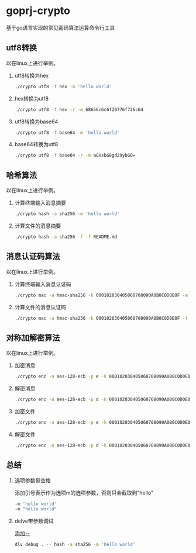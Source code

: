 # goprj-crypto
基于go语言实现的常见密码算法运算命令行工具

## utf8转换

以在linux上进行举例。

1. utf8转换为hex

   ```bash
   ./crypto utf8 -f hex -m 'hello world'
   ```

2. hex转换为utf8

   ```bash
   ./crypto utf8 -f hex -r -m 68656c6c6f20776f726c64
   ```

3. utf8转换为base64

   ```bash
   ./crypto utf8 -f base64 -m 'hello world'
   ```

4. base64转换为utf8

   ```bash
   ./crypto utf8 -f base64 -r -m aGVsbG8gd29ybGQ=
   ```

   

## 哈希算法

以在linux上进行举例。

1. 计算终端输入消息摘要

   ```bash
   ./crypto hash -a sha256 -m 'hello world'
   ```

2. 计算文件的消息摘要

   ```bash
   ./crypto hash -a sha256 -f -f README.md
   ```

## 消息认证码算法

以在linux上进行举例。

1. 计算终端输入消息认证码

   ```bash
   ./crypto mac -a hmac-sha256 -k 000102030405060708090A0B0C0D0E0F -m 'hello world'
   ```

2. 计算文件的消息认证码

   ```bash
   ./crypto mac -a hmac-sha256 -k 000102030405060708090A0B0C0D0E0F -f README.md
   ```

## 对称加解密算法

以在linux上进行举例。

1. 加密消息

   ```bash
   ./crypto enc -a aes-128-ecb -p e -k 000102030405060708090A0B0C0D0E0F -m '0102030405'
   ```

2. 解密消息

   ```bash
   ./crypto enc -a aes-128-ecb -p d -k 000102030405060708090A0B0C0D0E0F -m '47b6b76d59a92e8d3ab9abd0e287571d'
   ```

3. 加密文件

   ```bash
   ./crypto enc -a aes-128-ecb -p e -k 000102030405060708090A0B0C0D0E0F -i hello.txt -o cipher.txt
   ```

4. 解密文件

   ```bash
   ./crypto enc -a aes-128-ecb -p d -k 000102030405060708090A0B0C0D0E0F -i cipher.txt -o plain.txt
   ```

## 总结

1. 选项参数带空格

   添加引号表示作为选项m的选项参数，否则只会截取到"hello"

   ```bash
   -m 'hello world'
   -m "hello world"
   ```


2. delve带参数调试

   [添加--](https://ask.csdn.net/questions/1031161)

   ```bash
   dlv debug . -- hash -a sha256 -m 'hello world'
   ```

   

